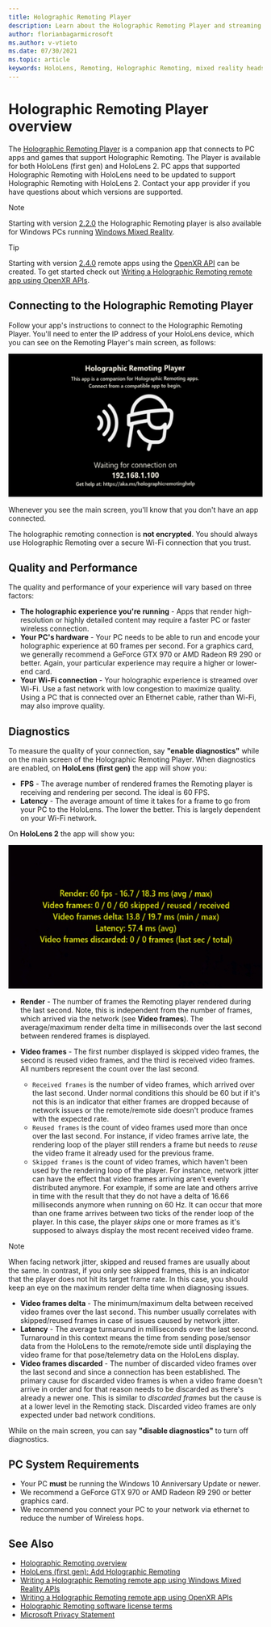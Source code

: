 ```yaml
---
title: Holographic Remoting Player
description: Learn about the Holographic Remoting Player and streaming holographic content from a PC to your HoloLens in real time over Wi-Fi.
author: florianbagarmicrosoft
ms.author: v-vtieto
ms.date: 07/30/2021
ms.topic: article
keywords: HoloLens, Remoting, Holographic Remoting, mixed reality headset, windows mixed reality headset, virtual reality headset, diagnostics, performance
---
```


# Holographic Remoting Player overview

The [Holographic Remoting Player](https://www.microsoft.com/p/holographic-remoting-player/9nblggh4sv40) is a companion app that connects to PC apps and games that support Holographic Remoting. The Player is available for both HoloLens (first gen) and HoloLens 2.  PC apps that supported Holographic Remoting with HoloLens need to be updated to support Holographic Remoting with HoloLens 2. Contact your app provider if you have questions about which versions are supported.

> [!Note]
> Starting with version [2.2.0](../native/holographic-remoting-version-history.md#v2.2.0) the Holographic Remoting player is also available for Windows PCs running [Windows Mixed Reality](../../discover/navigating-the-windows-mixed-reality-home.md).

> [!TIP]
> Starting with version [2.4.0](../native/holographic-remoting-version-history.md#v2.4.0) remote apps using the [OpenXR API](../native/openxr.md) can be created. To get started check out [Writing a Holographic Remoting remote app using OpenXR APIs](../native/holographic-remoting-create-remote-openxr.md).

## Connecting to the Holographic Remoting Player

Follow your app's instructions to connect to the Holographic Remoting Player. You'll need to enter the IP address of your HoloLens device, which you can see on the Remoting Player's main screen, as follows:

![Holographic Remoting Player](images/holographicremotingplayer.png)

Whenever you see the main screen, you'll know that you don't have an app connected.

The holographic remoting connection is **not encrypted**. You should always use Holographic Remoting over a secure Wi-Fi connection that you trust.

## Quality and Performance

The quality and performance of your experience will vary based on three factors:
* **The holographic experience you're running** - Apps that render high-resolution or highly detailed content may require a faster PC or faster wireless connection.
* **Your PC's hardware** - Your PC needs to be able to run and encode your holographic experience at 60 frames per second. For a graphics card, we generally recommend a GeForce GTX 970 or AMD Radeon R9 290 or better. Again, your particular experience may require a higher or lower-end card.
* **Your Wi-Fi connection** - Your holographic experience is streamed over Wi-Fi. Use a fast network with low congestion to maximize quality. Using a PC that is connected over an Ethernet cable, rather than Wi-Fi, may also improve quality.

## Diagnostics

To measure the quality of your connection, say **"enable diagnostics"** while on the main screen of the Holographic Remoting Player. When diagnostics are enabled, on **HoloLens (first gen)** the app will show you:

* **FPS** - The average number of rendered frames the Remoting player is receiving and rendering per second. The ideal is 60 FPS.
* **Latency** - The average amount of time it takes for a frame to go from your PC to the HoloLens. The lower the better. This is largely dependent on your Wi-Fi network.

On **HoloLens 2** the app will show you:

![Holographic Remoting Player Diagnostics](images/holographicremotingplayer-diag.png)

* **Render** - The number of frames the Remoting player rendered during the last second. Note, this is independent from the number of frames, which arrived via the network (see **Video frames**). The average/maximum render delta time in milliseconds over the last second between rendered frames is displayed.

* **Video frames** - The first number displayed is skipped video frames, the second is reused video frames, and the third is received video frames. All numbers represent the count over the last second.
    * ```Received frames``` is the number of video frames, which arrived over the last second. Under normal conditions this should be 60 but if it's not this is an indicator that either frames are dropped because of network issues or the remote/remote side doesn't produce frames with the expected rate.
    * ```Reused frames``` is the count of video frames used more than once over the last second. For instance, if video frames arrive late, the rendering loop of the player still renders a frame but needs to *reuse* the video frame it already used for the previous frame.
    * ```Skipped frames``` is the count of video frames, which haven't been used by the rendering loop of the player. For instance, network jitter can have the effect that video frames arriving aren't evenly distributed anymore. For example, if some are late and others arrive in time with the result that they do not have a delta of 16.66 milliseconds anymore when running on 60 Hz. It can occur that more than one frame arrives between two ticks of the render loop of the player. In this case, the player *skips* one or more frames as it's supposed to always display the most recent received video frame.

> [!NOTE]
> When facing network jitter, skipped and reused frames are usually about the same. In contrast, if you only see skipped frames, this is an indicator that the player does not hit its target frame rate. In this case, you should keep an eye on the maximum render delta time when diagnosing issues.

* **Video frames delta** - The minimum/maximum delta between received video frames over the last second. This number usually correlates with skipped/reused frames in case of issues caused by network jitter.
* **Latency** - The average turnaround in milliseconds over the last second. 
Turnaround in this context means the time from sending pose/sensor data from the HoloLens to the remote/remote side until displaying the video frame for that pose/telemetry data on the HoloLens display.
* **Video frames discarded** - The number of discarded video frames over the last second and since a connection has been established. The primary cause for discarded video frames is when a video frame doesn't arrive in order and for that reason needs to be discarded as there's already a newer one. This is similar to *discarded frames* but the cause is at a lower level in the Remoting stack. Discarded video frames are only expected under bad network conditions.

While on the main screen, you can say **"disable diagnostics"** to turn off diagnostics.

## PC System Requirements

* Your PC **must** be running the Windows 10 Anniversary Update or newer.
* We recommend a GeForce GTX 970 or AMD Radeon R9 290 or better graphics card.
* We recommend you connect your PC to your network via ethernet to reduce the number of Wireless hops.

## See Also

* [Holographic Remoting overview](holographic-remoting-overview.md)
* [HoloLens (first gen): Add Holographic Remoting](add-holographic-remoting.md)
* [Writing a Holographic Remoting remote app using Windows Mixed Reality APIs](holographic-remoting-create-remote-wmr.md)
* [Writing a Holographic Remoting remote app using OpenXR APIs](holographic-remoting-create-remote-openxr.md)
* [Holographic Remoting software license terms](/legal/mixed-reality/microsoft-holographic-remoting-software-license-terms)
* [Microsoft Privacy Statement](https://go.microsoft.com/fwlink/?LinkId=521839)
